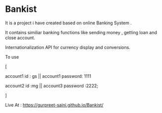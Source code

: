 # Bankist


It is a project i have created based on online Banking System .

It contains similiar banking functions like sending money , getting loan and close account. 

Internationalization API for currency display and conversions.


To use 

   [
   
   account1 id : gs  ||  account1 password: 1111
   
   account2 id :mg   ||  account3 password :2222;
   
   ]

Live At : https://gurpreet-saini.github.io/Bankist/
